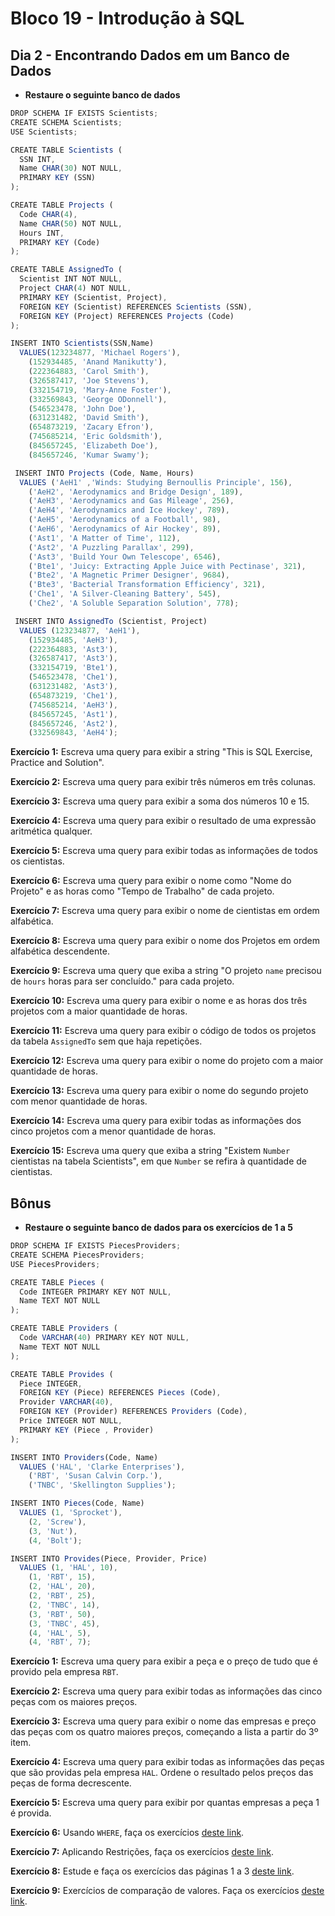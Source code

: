 # Bloco 19 - Introdução à SQL

## Dia 2 - Encontrando Dados em um Banco de Dados

- **Restaure o seguinte banco de dados**

```js
DROP SCHEMA IF EXISTS Scientists;
CREATE SCHEMA Scientists;
USE Scientists;

CREATE TABLE Scientists (
  SSN INT,
  Name CHAR(30) NOT NULL,
  PRIMARY KEY (SSN)
);

CREATE TABLE Projects (
  Code CHAR(4),
  Name CHAR(50) NOT NULL,
  Hours INT,
  PRIMARY KEY (Code)
);

CREATE TABLE AssignedTo (
  Scientist INT NOT NULL,
  Project CHAR(4) NOT NULL,
  PRIMARY KEY (Scientist, Project),
  FOREIGN KEY (Scientist) REFERENCES Scientists (SSN),
  FOREIGN KEY (Project) REFERENCES Projects (Code)
);

INSERT INTO Scientists(SSN,Name)
  VALUES(123234877, 'Michael Rogers'),
    (152934485, 'Anand Manikutty'),
    (222364883, 'Carol Smith'),
    (326587417, 'Joe Stevens'),
    (332154719, 'Mary-Anne Foster'),
    (332569843, 'George ODonnell'),
    (546523478, 'John Doe'),
    (631231482, 'David Smith'),
    (654873219, 'Zacary Efron'),
    (745685214, 'Eric Goldsmith'),
    (845657245, 'Elizabeth Doe'),
    (845657246, 'Kumar Swamy');

 INSERT INTO Projects (Code, Name, Hours)
  VALUES ('AeH1' ,'Winds: Studying Bernoullis Principle', 156),
    ('AeH2', 'Aerodynamics and Bridge Design', 189),
    ('AeH3', 'Aerodynamics and Gas Mileage', 256),
    ('AeH4', 'Aerodynamics and Ice Hockey', 789),
    ('AeH5', 'Aerodynamics of a Football', 98),
    ('AeH6', 'Aerodynamics of Air Hockey', 89),
    ('Ast1', 'A Matter of Time', 112),
    ('Ast2', 'A Puzzling Parallax', 299),
    ('Ast3', 'Build Your Own Telescope', 6546),
    ('Bte1', 'Juicy: Extracting Apple Juice with Pectinase', 321),
    ('Bte2', 'A Magnetic Primer Designer', 9684),
    ('Bte3', 'Bacterial Transformation Efficiency', 321),
    ('Che1', 'A Silver-Cleaning Battery', 545),
    ('Che2', 'A Soluble Separation Solution', 778);

 INSERT INTO AssignedTo (Scientist, Project)
  VALUES (123234877, 'AeH1'),
    (152934485, 'AeH3'),
    (222364883, 'Ast3'),
    (326587417, 'Ast3'),
    (332154719, 'Bte1'),
    (546523478, 'Che1'),
    (631231482, 'Ast3'),
    (654873219, 'Che1'),
    (745685214, 'AeH3'),
    (845657245, 'Ast1'),
    (845657246, 'Ast2'),
    (332569843, 'AeH4');
```

**Exercício 1:** Escreva uma query para exibir a string "This is SQL Exercise, Practice and Solution".

**Exercício 2:** Escreva uma query para exibir três números em três colunas.

**Exercício 3:** Escreva uma query para exibir a soma dos números 10 e 15.

**Exercício 4:** Escreva uma query para exibir o resultado de uma expressão aritmética qualquer.

**Exercício 5:** Escreva uma query para exibir todas as informações de todos os cientistas.

**Exercício 6:** Escreva uma query para exibir o nome como "Nome do Projeto" e as horas como "Tempo de Trabalho" de cada projeto.

**Exercício 7:** Escreva uma query para exibir o nome de cientistas em ordem alfabética.

**Exercício 8:** Escreva uma query para exibir o nome dos Projetos em ordem alfabética descendente.

**Exercício 9:** Escreva uma query que exiba a string "O projeto `name` precisou de `hours` horas para ser concluído." para cada projeto.

**Exercício 10:** Escreva uma query para exibir o nome e as horas dos três projetos com a maior quantidade de horas.

**Exercício 11:** Escreva uma query para exibir o código de todos os projetos da tabela `AssignedTo` sem que haja repetições.

**Exercício 12:** Escreva uma query para exibir o nome do projeto com a maior quantidade de horas.

**Exercício 13:** Escreva uma query para exibir o nome do segundo projeto com menor quantidade de horas.

**Exercício 14:** Escreva uma query para exibir todas as informações dos cinco projetos com a menor quantidade de horas.

**Exercício 15:** Escreva uma query que exiba a string "Existem `Number` cientistas na tabela Scientists", em que `Number` se refira à quantidade de cientistas.

## Bônus

- **Restaure o seguinte banco de dados para os exercícios de 1 a 5**

```js
DROP SCHEMA IF EXISTS PiecesProviders;
CREATE SCHEMA PiecesProviders;
USE PiecesProviders;

CREATE TABLE Pieces (
  Code INTEGER PRIMARY KEY NOT NULL,
  Name TEXT NOT NULL
);

CREATE TABLE Providers (
  Code VARCHAR(40) PRIMARY KEY NOT NULL,
  Name TEXT NOT NULL
);

CREATE TABLE Provides (
  Piece INTEGER,
  FOREIGN KEY (Piece) REFERENCES Pieces (Code),
  Provider VARCHAR(40),
  FOREIGN KEY (Provider) REFERENCES Providers (Code),
  Price INTEGER NOT NULL,
  PRIMARY KEY (Piece , Provider)
);

INSERT INTO Providers(Code, Name)
  VALUES ('HAL', 'Clarke Enterprises'),
    ('RBT', 'Susan Calvin Corp.'),
    ('TNBC', 'Skellington Supplies');

INSERT INTO Pieces(Code, Name)
  VALUES (1, 'Sprocket'),
    (2, 'Screw'),
    (3, 'Nut'),
    (4, 'Bolt');

INSERT INTO Provides(Piece, Provider, Price)
  VALUES (1, 'HAL', 10),
    (1, 'RBT', 15),
    (2, 'HAL', 20),
    (2, 'RBT', 25),
    (2, 'TNBC', 14),
    (3, 'RBT', 50),
    (3, 'TNBC', 45),
    (4, 'HAL', 5),
    (4, 'RBT', 7);
```

**Exercício 1:** Escreva uma query para exibir a peça e o preço de tudo que é provido pela empresa `RBT`.

**Exercício 2:** Escreva uma query para exibir todas as informações das cinco peças com os maiores preços.

**Exercício 3:** Escreva uma query para exibir o nome das empresas e preço das peças com os quatro maiores preços, começando a lista a partir do 3º item.

**Exercício 4:** Escreva uma query para exibir todas as informações das peças que são providas pela empresa `HAL`. Ordene o resultado pelos preços das peças de forma decrescente.

**Exercício 5:** Escreva uma query para exibir por quantas empresas a peça 1 é provida.

**Exercício 6:** Usando `WHERE`, faça os exercícios [deste link](https://www.w3schools.com/sql/exercise.asp?filename=exercise_where1).

**Exercício 7:** Aplicando Restrições, faça os exercícios [deste link](https://sqlbolt.com/lesson/select_queries_with_constraints).

**Exercício 8:** Estude e faça os exercícios das páginas 1 a 3 [deste link](http://www.sqlcourse.com/intro.html).

**Exercício 9:**  Exercícios de comparação de valores. Faça os exercícios [deste link](https://sqlzoo.net/wiki/SELECT_from_WORLD_Tutorial).
